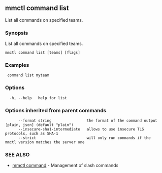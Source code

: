 ## mmctl command list

List all commands on specified teams.

### Synopsis

List all commands on specified teams.

```
mmctl command list [teams] [flags]
```

### Examples

```
 command list myteam
```

### Options

```
  -h, --help   help for list
```

### Options inherited from parent commands

```
      --format string                the format of the command output [plain, json] (default "plain")
      --insecure-sha1-intermediate   allows to use insecure TLS protocols, such as SHA-1
      --strict                       will only run commands if the mmctl version matches the server one
```

### SEE ALSO

* [mmctl command](mmctl_command.md)	 - Management of slash commands

